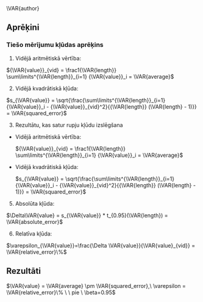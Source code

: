 <div style="align: right">\VAR{author}</div>

## Aprēķini

### Tiešo mērījumu kļūdas aprēķins

1. Vidējā aritmētiskā vērtība:

${\VAR{value}}_{vid} = \frac1{\VAR{length}} \sum\limits^{\VAR{length}}_{i=1} {\VAR{value}}_i = \VAR{average}$

2. Vidējā kvadrātiskā kļūda:

$s_{\VAR{value}} = \sqrt{\frac{\sum\limits^{\VAR{length}}_{i=1} {\VAR{value}}_i - {\VAR{value}}_{vid}^2}{{\VAR{length}} (\VAR{length} - 1)}} = \VAR{squared_error}$

3. Rezultātu, kas satur rupju kļūdu izslēgšana

* Vidējā aritmētiskā vērtība:

    ${\VAR{value}}_{vid} = \frac1{\VAR{length}} \sum\limits^{\VAR{length}}_{i=1} {\VAR{value}}_i = \VAR{average}$

* Vidējā kvadrātiskā kļūda:

    $s_{\VAR{value}} = \sqrt{\frac{\sum\limits^{\VAR{length}}_{i=1} {\VAR{value}}_i - {\VAR{value}}_{vid}^2}{{\VAR{length}} (\VAR{length} - 1)}} = \VAR{squared_error}$

5. Absolūta kļūda:

$\Delta\VAR{value} = s_{\VAR{value}} * t_{0.95}(\VAR{length}) = \VAR{absolute_error}$

6. Relatīva kļūda:

$\varepsilon_{\VAR{value}}=\frac{\Delta \VAR{value}}{\VAR{value}_{vid}} = \VAR{relative_error}\%$

## Rezultāti

$\VAR{value} = \VAR{average} \pm \VAR{squared_error},\ \varepsilon = \VAR{relative_error}\% \ \ pie \ \beta=0.95$
